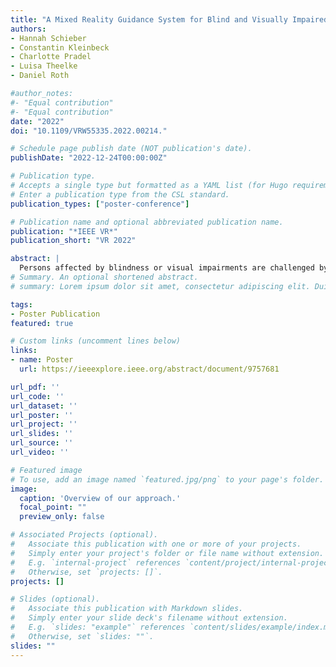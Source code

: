 ```yaml
---
title: "A Mixed Reality Guidance System for Blind and Visually Impaired People"
authors:
- Hannah Schieber
- Constantin Kleinbeck
- Charlotte Pradel
- Luisa Theelke
- Daniel Roth

#author_notes:
#- "Equal contribution"
#- "Equal contribution"
date: "2022"
doi: "10.1109/VRW55335.2022.00214."

# Schedule page publish date (NOT publication's date).
publishDate: "2022-12-24T00:00:00Z"

# Publication type.
# Accepts a single type but formatted as a YAML list (for Hugo requirements).
# Enter a publication type from the CSL standard.
publication_types: ["poster-conference"]

# Publication name and optional abbreviated publication name.
publication: "*IEEE VR*"
publication_short: "VR 2022"

abstract: |
  Persons affected by blindness or visual impairments are challenged by spatially understanding unfamiliar environments. To obtain such understanding, they have to sense their environment closely and carefully. Especially objects outside the sensing area of analog assistive devices, such as a white cane, are simply not perceived and can be the cause of collisions. This project proposes a mixed reality guidance system that aims at preventing such problems. We use object detection and the 3D sensing capabilities of a mixed reality head mounted device to inform users about their spatial surroundings.
# Summary. An optional shortened abstract.
# summary: Lorem ipsum dolor sit amet, consectetur adipiscing elit. Duis posuere tellus ac convallis placerat. Proin tincidunt magna sed ex sollicitudin condimentum.

tags:
- Poster Publication
featured: true

# Custom links (uncomment lines below)
links:
- name: Poster
  url: https://ieeexplore.ieee.org/abstract/document/9757681

url_pdf: ''
url_code: ''
url_dataset: ''
url_poster: ''
url_project: ''
url_slides: ''
url_source: ''
url_video: ''

# Featured image
# To use, add an image named `featured.jpg/png` to your page's folder. 
image:
  caption: 'Overview of our approach.'
  focal_point: ""
  preview_only: false

# Associated Projects (optional).
#   Associate this publication with one or more of your projects.
#   Simply enter your project's folder or file name without extension.
#   E.g. `internal-project` references `content/project/internal-project/index.md`.
#   Otherwise, set `projects: []`.
projects: []

# Slides (optional).
#   Associate this publication with Markdown slides.
#   Simply enter your slide deck's filename without extension.
#   E.g. `slides: "example"` references `content/slides/example/index.md`.
#   Otherwise, set `slides: ""`.
slides: ""
---
```




